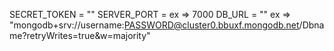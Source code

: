SECRET_TOKEN = ""
SERVER_PORT = ex => 7000
DB_URL = "" ex => "mongodb+srv://username:PASSWORD@cluster0.bbuxf.mongodb.net/Dbname?retryWrites=true&w=majority"

